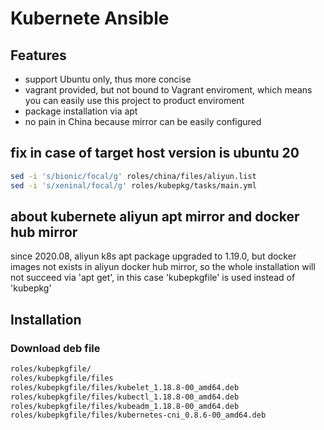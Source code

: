 # Kubernete Ansible

## Features

* support Ubuntu only, thus more concise
* vagrant provided, but not bound to Vagrant enviroment, which means you can easily use this project to product enviroment
* package installation via apt
* no pain in China because mirror can be easily configured

## fix in case of target host version is ubuntu 20
```bash
sed -i 's/bionic/focal/g' roles/china/files/aliyun.list
sed -i 's/xeninal/focal/g' roles/kubepkg/tasks/main.yml
```
## about kubernete aliyun apt mirror and docker hub mirror
since 2020.08, aliyun k8s apt package upgraded to 1.19.0, but docker images not exists in aliyun docker hub mirror, so the whole installation will not succeed via 'apt get', in this case 'kubepkgfile' is used instead of 'kubepkg'

## Installation

### Download deb file

```bash
roles/kubepkgfile/
roles/kubepkgfile/files
roles/kubepkgfile/files/kubelet_1.18.8-00_amd64.deb
roles/kubepkgfile/files/kubectl_1.18.8-00_amd64.deb
roles/kubepkgfile/files/kubeadm_1.18.8-00_amd64.deb
roles/kubepkgfile/files/kubernetes-cni_0.8.6-00_amd64.deb
```
